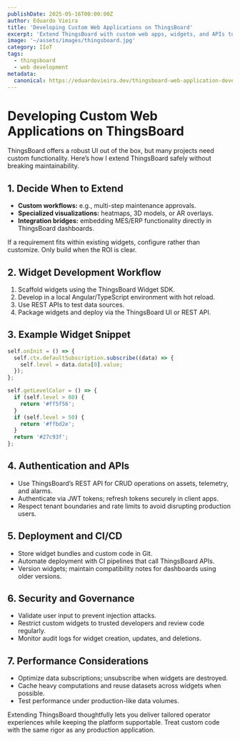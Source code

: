 ```yaml
---
publishDate: 2025-05-16T00:00:00Z
author: Eduardo Vieira
title: 'Developing Custom Web Applications on ThingsBoard'
excerpt: 'Extend ThingsBoard with custom web apps, widgets, and APIs to meet unique industrial automation requirements.'
image: '~/assets/images/thingsboard.jpg'
category: IIoT
tags:
  - thingsboard
  - web development
metadata:
  canonical: https://eduardovieira.dev/thingsboard-web-application-development
---
```


# Developing Custom Web Applications on ThingsBoard

ThingsBoard offers a robust UI out of the box, but many projects need custom functionality. Here’s how I extend ThingsBoard safely without breaking maintainability.

## 1. Decide When to Extend

- **Custom workflows:** e.g., multi-step maintenance approvals.
- **Specialized visualizations:** heatmaps, 3D models, or AR overlays.
- **Integration bridges:** embedding MES/ERP functionality directly in ThingsBoard dashboards.

If a requirement fits within existing widgets, configure rather than customize. Only build when the ROI is clear.

## 2. Widget Development Workflow

1. Scaffold widgets using the ThingsBoard Widget SDK.
2. Develop in a local Angular/TypeScript environment with hot reload.
3. Use REST APIs to test data sources.
4. Package widgets and deploy via the ThingsBoard UI or REST API.

## 3. Example Widget Snippet

```typescript
self.onInit = () => {
  self.ctx.defaultSubscription.subscribe((data) => {
    self.level = data.data[0].value;
  });
};

self.getLevelColor = () => {
  if (self.level > 80) {
    return '#ff5f56';
  }
  if (self.level > 50) {
    return '#ffbd2e';
  }
  return '#27c93f';
};
```

## 4. Authentication and APIs

- Use ThingsBoard’s REST API for CRUD operations on assets, telemetry, and alarms.
- Authenticate via JWT tokens; refresh tokens securely in client apps.
- Respect tenant boundaries and rate limits to avoid disrupting production users.

## 5. Deployment and CI/CD

- Store widget bundles and custom code in Git.
- Automate deployment with CI pipelines that call ThingsBoard APIs.
- Version widgets; maintain compatibility notes for dashboards using older versions.

## 6. Security and Governance

- Validate user input to prevent injection attacks.
- Restrict custom widgets to trusted developers and review code regularly.
- Monitor audit logs for widget creation, updates, and deletions.

## 7. Performance Considerations

- Optimize data subscriptions; unsubscribe when widgets are destroyed.
- Cache heavy computations and reuse datasets across widgets when possible.
- Test performance under production-like data volumes.

Extending ThingsBoard thoughtfully lets you deliver tailored operator experiences while keeping the platform supportable. Treat custom code with the same rigor as any production application.
